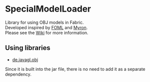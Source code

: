 # SpecialModelLoader

Library for using OBJ models in Fabric.  
Developed inspired by [FOML](https://github.com/OnyxStudios/FOML) and [Myron](https://github.com/Haven-King/myron).  
Please see the [Wiki](https://github.com/TeamFelnull/SpecialModelLoader/wiki) for more information.

## Using libraries

- [de.javagl.obj](https://github.com/javagl/Obj)

Since it is built into the jar file, there is no need to add it as a separate dependency.
